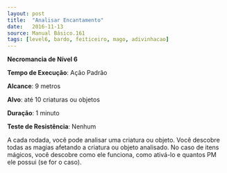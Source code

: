 ```yaml
---
layout: post
title:  "Analisar Encantamento"
date:   2016-11-13
source: Manual Básico.161
tags: [level6, bardo, feiticeiro, mago, adivinhacao]
---
```


**Necromancia de Nível 6**

**Tempo de Execução**: Ação Padrão

**Alcance**: 9 metros

**Alvo**: até 10 criaturas ou objetos

**Duração**: 1 minuto

**Teste de Resistência**: Nenhum

A cada rodada, você pode analisar uma criatura ou objeto. Você descobre todas as magias afetando a criatura ou objeto analisado. No caso de itens mágicos, você descobre como ele funciona, como ativá-lo e quantos PM ele possui (se for o caso).